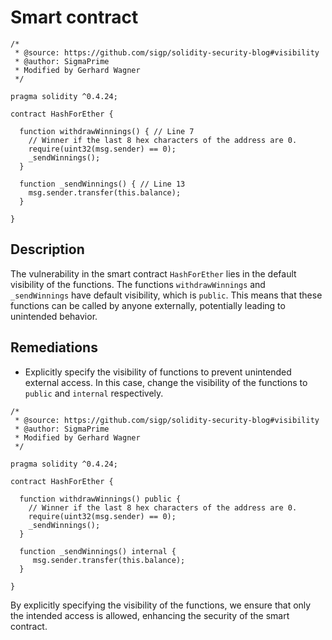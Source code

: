 # Smart contract

```solidity
/*
 * @source: https://github.com/sigp/solidity-security-blog#visibility
 * @author: SigmaPrime 
 * Modified by Gerhard Wagner
 */

pragma solidity ^0.4.24;

contract HashForEther {

  function withdrawWinnings() { // Line 7
    // Winner if the last 8 hex characters of the address are 0. 
    require(uint32(msg.sender) == 0);
    _sendWinnings();
  }
  
  function _sendWinnings() { // Line 13
    msg.sender.transfer(this.balance);
  }
     
}
```

## Description

The vulnerability in the smart contract `HashForEther` lies in the default visibility of the functions. The functions `withdrawWinnings` and `_sendWinnings` have default visibility, which is `public`. This means that these functions can be called by anyone externally, potentially leading to unintended behavior.

## Remediations

- Explicitly specify the visibility of functions to prevent unintended external access. In this case, change the visibility of the functions to `public` and `internal` respectively.

```solidity
/*
 * @source: https://github.com/sigp/solidity-security-blog#visibility
 * @author: SigmaPrime
 * Modified by Gerhard Wagner
 */

pragma solidity ^0.4.24;

contract HashForEther {
  
  function withdrawWinnings() public {
    // Winner if the last 8 hex characters of the address are 0.
    require(uint32(msg.sender) == 0);
    _sendWinnings();
  }
  
  function _sendWinnings() internal {
     msg.sender.transfer(this.balance);
  }

}
```

By explicitly specifying the visibility of the functions, we ensure that only the intended access is allowed, enhancing the security of the smart contract.